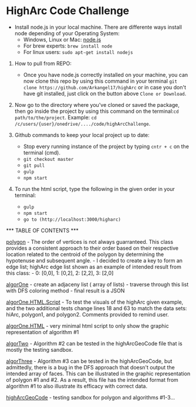 # HighArc Code Challenge

* Install node.js in your local machine. There are differente ways install node depending of your Operating System:
	* Windows, Linux or Mac: [node.js](https://nodejs.org/es/download/)
	* For brew experts: ``` brew install node ```
	* For linux users: ``` sudo apt-get install nodejs ```

1. How to pull from REPO:
    * Once you have node.js correctly installed on your machine, you can now clone this repo by using this command in your terminal  ``` git clone https://github.com/Arkangel17/highArc ``` 
    or in case you don't have git installed, just click on the button above
     ``` Clone or Download ```.

2. Now go to the directory where you've cloned or saved the package, then go inside the project by using this command on the terminal:``` cd path/to/the/project ```. Example: ``` cd /c/users/{user}/onedrive/..../code/highArcChallenge ```.

3. Github commands to keep your local project up to date: 
    * Stop every running instance of the project by typing ``` cntr + c ``` on the terminal (cmd).
    * ``` git checkout master ```
    * ``` git pull ```
    * ``` gulp ```
    * ``` npm start ```


4. To run the html script, type the following in the given order in your terminal:
    * ``` gulp ```
    * ``` npm start ```
    * ``` go to (http://localhost:3000/higharc) ```

*** TABLE OF CONTENTS ***

[polygon](src/polygon.ts)
    - The order of vertices is not always guarranteed. This class provides
    a consistent approach to their order based on their respective location related
    to the centroid of the polygon by determining the hypotenuse and subsequent angle.
    - I decided to create a key to form an edge list; highArc edge list shown as an example
    of intended result from this class: 
        - 0: [0,0], 1: [0,2], 2: [2,2], 3: [2,0]

[algorOne](src/algorOne.ts)
    - create an adjaceny list ( array of lists)
    - traverse through this list with DFS coloring method
    - final result is a JSON

[algorOne.HTML.Script](src/script.ts)
    - To test the visuals of the highArc given example, and the two additional tests
    change lines 18 and 63 to match the data sets: hiArc, polygon1, and polygon2. Comments 
    provided to remind user.

[algorOne.HTML](dist/views/index.html)
    - very minimal html script to only show the graphic representation of algorithm #1

[algorTwo](src/algorTwo.ts)
    - Algorithm #2 can be tested in the highArcGeoCode file that is mostly the testing sandbox.

[algorThree](src/algorThree.ts)
    - Algorithm #3 can be tested in the highArcGeoCode, but admittedly, there is a bug in the DFS approach that doesn't output the intended array of faces.  This can be illustrated in the graphic representation of polygon #1 and #2.  As a result, this file has the intended format from algorithm #1 to also illustrate its efficacy with correct data.

[highArcGeoCode](src/highArcGeoCode.ts)
    - testing sandbox for polygon and algorithms #1-3... 
